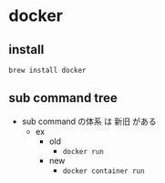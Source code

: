 
# docker


## install

```
brew install docker
```


## sub command tree

- sub command の体系 は 新旧 がある
  - ex
    - old
      - `docker run`
    - new
      - `docker container run`






